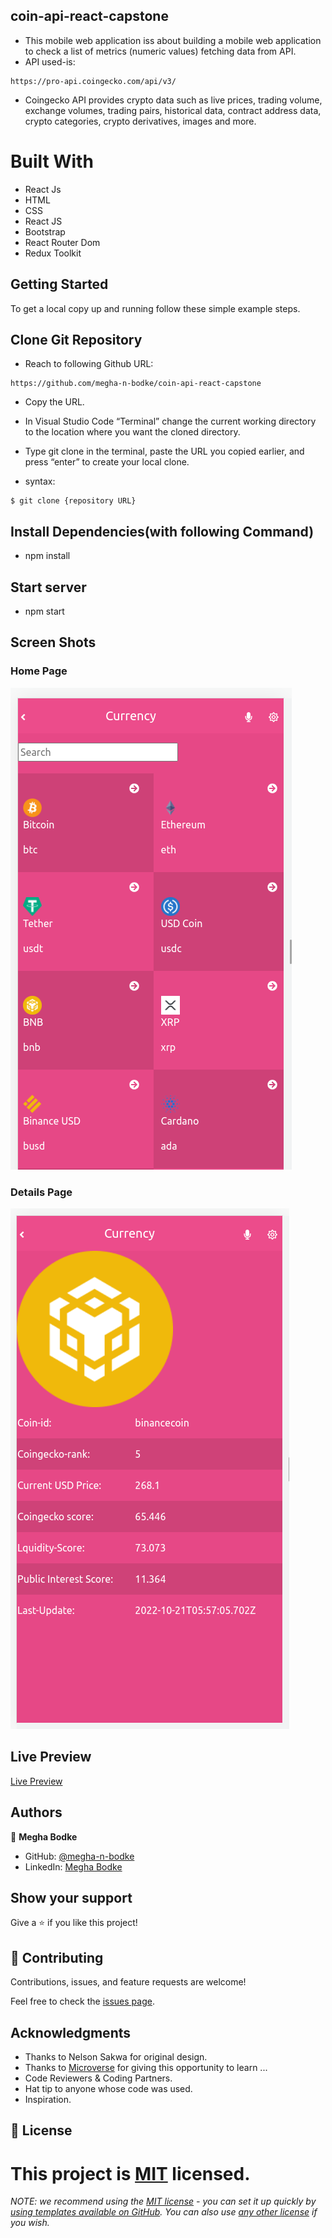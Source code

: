 ## coin-api-react-capstone

- This mobile web application iss about building a mobile web application to check a list of metrics (numeric values) fetching data from API.
- API used-is:

```
https://pro-api.coingecko.com/api/v3/
```

- Coingecko API provides crypto data such as live prices, trading volume, exchange volumes, trading pairs, historical data, contract address data, crypto categories, crypto derivatives, images and more.

# Built With

- React Js
- HTML
- CSS
- React JS
- Bootstrap
- React Router Dom
- Redux Toolkit

## Getting Started

To get a local copy up and running follow these simple example steps.

## Clone Git Repository

- Reach to following Github URL:

```
https://github.com/megha-n-bodke/coin-api-react-capstone
```

- Copy the URL.

- In Visual Studio Code “Terminal” change the current working directory to the location where you want the cloned directory.

- Type git clone in the terminal, paste the URL you copied earlier, and press “enter” to create your local clone.

- syntax:

```
$ git clone {repository URL}
```

## Install Dependencies(with following Command)

- npm install

## Start server

- npm start

## Screen Shots

### Home Page

![home-page](./src/assets/Homepage.png)

### Details Page

![details-page](./src/assets/Detailspage.png)

## Live Preview

[Live Preview](https://companies-information.netlify.app)

## Authors

👤 **Megha Bodke**

- GitHub: [@megha-n-bodke](https://github.com/megha-n-bodke)
- LinkedIn: [Megha Bodke](https://www.linkedin.com/in/megha-bodke/)

## Show your support

Give a ⭐️ if you like this project!

## 🤝 Contributing

Contributions, issues, and feature requests are welcome!

Feel free to check the [issues page](../../issues/).

## Acknowledgments

- Thanks to Nelson Sakwa for original design.
- Thanks to [Microverse](https://www.microverse.org/) for giving this opportunity to learn ...
- Code Reviewers & Coding Partners.
- Hat tip to anyone whose code was used.
- Inspiration.

## 📝 License

# This project is [MIT](./MIT.md) licensed.

_NOTE: we recommend using the [MIT license](https://choosealicense.com/licenses/mit/) - you can set it up quickly by [using templates available on GitHub](https://docs.github.com/en/communities/setting-up-your-project-for-healthy-contributions/adding-a-license-to-a-repository). You can also use [any other license](https://choosealicense.com/licenses/) if you wish._
